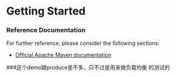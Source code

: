 # Getting Started

### Reference Documentation

For further reference, please consider the following sections:

* [Official Apache Maven documentation](https://maven.apache.org/guides/index.html)

###这个demo跟produce差不多，只不过是用来做负载均衡 的测试的
